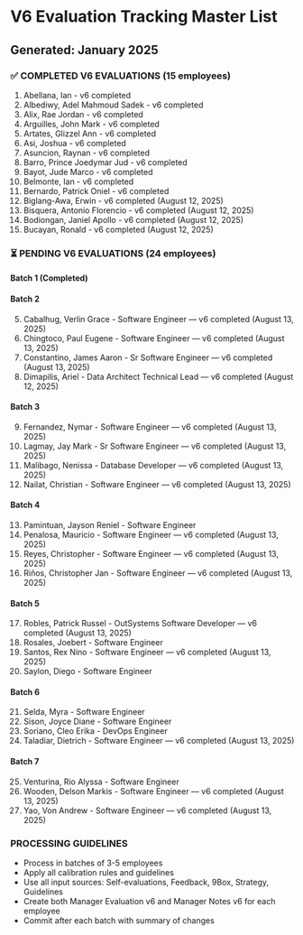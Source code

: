 # V6 Evaluation Tracking Master List
## Generated: January 2025

### ✅ COMPLETED V6 EVALUATIONS (15 employees)
1. Abellana, Ian - v6 completed
2. Albediwy, Adel Mahmoud Sadek - v6 completed  
3. Alix, Rae Jordan - v6 completed
4. Arguilles, John Mark - v6 completed
5. Artates, Glizzel Ann - v6 completed
6. Asi, Joshua - v6 completed
7. Asuncion, Raynan - v6 completed
8. Barro, Prince Joedymar Jud - v6 completed
9. Bayot, Jude Marco - v6 completed
10. Belmonte, Ian - v6 completed
11. Bernardo, Patrick Oniel - v6 completed
12. Biglang-Awa, Erwin - v6 completed (August 12, 2025)
13. Bisquera, Antonio Florencio - v6 completed (August 12, 2025)
14. Bodiongan, Janiel Apollo - v6 completed (August 12, 2025)
15. Bucayan, Ronald - v6 completed (August 12, 2025)

### ⏳ PENDING V6 EVALUATIONS (24 employees)
#### Batch 1 (Completed)

#### Batch 2
5. Cabalhug, Verlin Grace - Software Engineer — v6 completed (August 13, 2025)
6. Chingtoco, Paul Eugene - Software Engineer — v6 completed (August 13, 2025)
7. Constantino, James Aaron - Sr Software Engineer — v6 completed (August 13, 2025)
8. Dimapilis, Ariel - Data Architect Technical Lead — v6 completed (August 12, 2025)

#### Batch 3
9. Fernandez, Nymar - Software Engineer — v6 completed (August 13, 2025)
10. Lagmay, Jay Mark - Sr Software Engineer — v6 completed (August 13, 2025)
11. Malibago, Nenissa - Database Developer — v6 completed (August 13, 2025)
12. Nailat, Christian - Software Engineer — v6 completed (August 13, 2025)

#### Batch 4
13. Pamintuan, Jayson Reniel - Software Engineer
14. Penalosa, Mauricio - Software Engineer — v6 completed (August 13, 2025)
15. Reyes, Christopher - Software Engineer — v6 completed (August 13, 2025)
16. Riños, Christopher Jan - Software Engineer — v6 completed (August 13, 2025)

#### Batch 5
17. Robles, Patrick Russel - OutSystems Software Developer — v6 completed (August 13, 2025)
18. Rosales, Joebert - Software Engineer
19. Santos, Rex Nino - Software Engineer — v6 completed (August 13, 2025)
20. Saylon, Diego - Software Engineer

#### Batch 6
21. Selda, Myra - Software Engineer
22. Sison, Joyce Diane - Software Engineer
23. Soriano, Cleo Erika - DevOps Engineer
24. Taladiar, Dietrich - Software Engineer — v6 completed (August 13, 2025)

#### Batch 7
25. Venturina, Rio Alyssa - Software Engineer
26. Wooden, Delson Markis - Software Engineer — v6 completed (August 13, 2025)
27. Yao, Von Andrew - Software Engineer — v6 completed (August 13, 2025)

### PROCESSING GUIDELINES
- Process in batches of 3-5 employees
- Apply all calibration rules and guidelines
- Use all input sources: Self-evaluations, Feedback, 9Box, Strategy, Guidelines
- Create both Manager Evaluation v6 and Manager Notes v6 for each employee
- Commit after each batch with summary of changes
